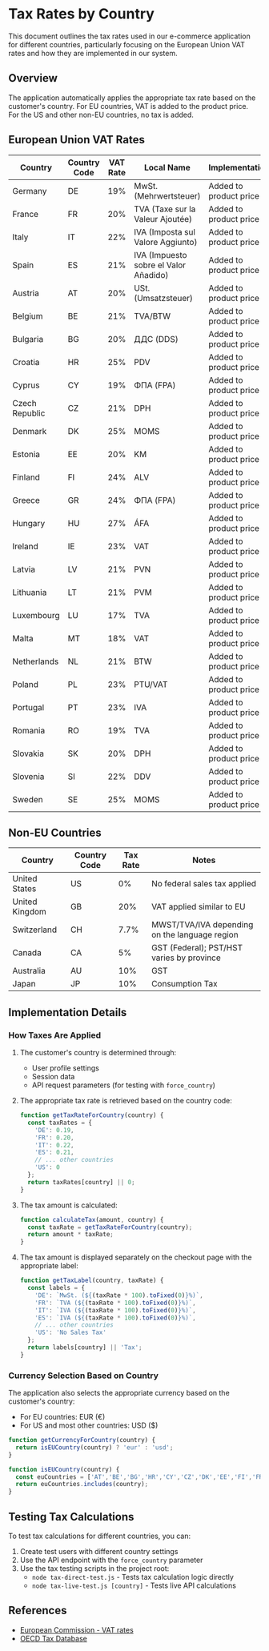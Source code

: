 # Tax Rates by Country

This document outlines the tax rates used in our e-commerce application for different countries, particularly focusing on the European Union VAT rates and how they are implemented in our system.

## Overview

The application automatically applies the appropriate tax rate based on the customer's country. For EU countries, VAT is added to the product price. For the US and other non-EU countries, no tax is added.

## European Union VAT Rates

| Country | Country Code | VAT Rate | Local Name | Implementation |
|---------|--------------|----------|------------|----------------|
| Germany | DE | 19% | MwSt. (Mehrwertsteuer) | Added to product price |
| France | FR | 20% | TVA (Taxe sur la Valeur Ajoutée) | Added to product price |
| Italy | IT | 22% | IVA (Imposta sul Valore Aggiunto) | Added to product price |
| Spain | ES | 21% | IVA (Impuesto sobre el Valor Añadido) | Added to product price |
| Austria | AT | 20% | USt. (Umsatzsteuer) | Added to product price |
| Belgium | BE | 21% | TVA/BTW | Added to product price |
| Bulgaria | BG | 20% | ДДС (DDS) | Added to product price |
| Croatia | HR | 25% | PDV | Added to product price |
| Cyprus | CY | 19% | ΦΠΑ (FPA) | Added to product price |
| Czech Republic | CZ | 21% | DPH | Added to product price |
| Denmark | DK | 25% | MOMS | Added to product price |
| Estonia | EE | 20% | KM | Added to product price |
| Finland | FI | 24% | ALV | Added to product price |
| Greece | GR | 24% | ΦΠΑ (FPA) | Added to product price |
| Hungary | HU | 27% | ÁFA | Added to product price |
| Ireland | IE | 23% | VAT | Added to product price |
| Latvia | LV | 21% | PVN | Added to product price |
| Lithuania | LT | 21% | PVM | Added to product price |
| Luxembourg | LU | 17% | TVA | Added to product price |
| Malta | MT | 18% | VAT | Added to product price |
| Netherlands | NL | 21% | BTW | Added to product price |
| Poland | PL | 23% | PTU/VAT | Added to product price |
| Portugal | PT | 23% | IVA | Added to product price |
| Romania | RO | 19% | TVA | Added to product price |
| Slovakia | SK | 20% | DPH | Added to product price |
| Slovenia | SI | 22% | DDV | Added to product price |
| Sweden | SE | 25% | MOMS | Added to product price |

## Non-EU Countries

| Country | Country Code | Tax Rate | Notes |
|---------|--------------|----------|-------|
| United States | US | 0% | No federal sales tax applied |
| United Kingdom | GB | 20% | VAT applied similar to EU |
| Switzerland | CH | 7.7% | MWST/TVA/IVA depending on the language region |
| Canada | CA | 5% | GST (Federal); PST/HST varies by province |
| Australia | AU | 10% | GST |
| Japan | JP | 10% | Consumption Tax |

## Implementation Details

### How Taxes Are Applied

1. The customer's country is determined through:
   - User profile settings
   - Session data
   - API request parameters (for testing with `force_country`)

2. The appropriate tax rate is retrieved based on the country code:
   ```javascript
   function getTaxRateForCountry(country) {
     const taxRates = {
       'DE': 0.19,
       'FR': 0.20,
       'IT': 0.22,
       'ES': 0.21,
       // ... other countries
       'US': 0
     };
     return taxRates[country] || 0;
   }
   ```

3. The tax amount is calculated:
   ```javascript
   function calculateTax(amount, country) {
     const taxRate = getTaxRateForCountry(country);
     return amount * taxRate;
   }
   ```

4. The tax amount is displayed separately on the checkout page with the appropriate label:
   ```javascript
   function getTaxLabel(country, taxRate) {
     const labels = {
       'DE': `MwSt. (${(taxRate * 100).toFixed(0)}%)`,
       'FR': `TVA (${(taxRate * 100).toFixed(0)}%)`,
       'IT': `IVA (${(taxRate * 100).toFixed(0)}%)`,
       'ES': `IVA (${(taxRate * 100).toFixed(0)}%)`,
       // ... other countries
       'US': 'No Sales Tax'
     };
     return labels[country] || 'Tax';
   }
   ```

### Currency Selection Based on Country

The application also selects the appropriate currency based on the customer's country:

- For EU countries: EUR (€)
- For US and most other countries: USD ($)

```javascript
function getCurrencyForCountry(country) {
  return isEUCountry(country) ? 'eur' : 'usd';
}

function isEUCountry(country) {
  const euCountries = ['AT','BE','BG','HR','CY','CZ','DK','EE','FI','FR','DE','GR','HU','IE','IT','LV','LT','LU','MT','NL','PL','PT','RO','SK','SI','ES','SE'];
  return euCountries.includes(country);
}
```

## Testing Tax Calculations

To test tax calculations for different countries, you can:

1. Create test users with different country settings
2. Use the API endpoint with the `force_country` parameter
3. Use the tax testing scripts in the project root:
   - `node tax-direct-test.js` - Tests tax calculation logic directly
   - `node tax-live-test.js [country]` - Tests live API calculations

## References

- [European Commission - VAT rates](https://ec.europa.eu/taxation_customs/business/vat/eu-vat-rules-topic/vat-rates_en)
- [OECD Tax Database](https://www.oecd.org/tax/tax-policy/tax-database/)